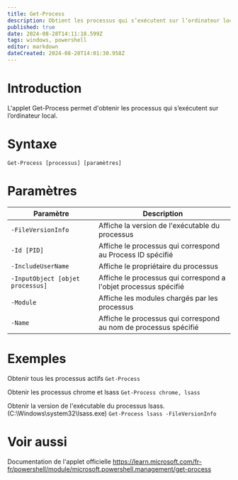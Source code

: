 ```yaml
---
title: Get-Process
description: Obtient les processus qui s’exécutent sur l’ordinateur local.
published: true
date: 2024-08-28T14:11:18.599Z
tags: windows, powershell
editor: markdown
dateCreated: 2024-08-28T14:01:30.958Z
---
```


# Introduction

L'applet Get-Process permet d'obtenir les processus qui s’exécutent sur l’ordinateur local.

# Syntaxe

`Get-Process [processus] [paramètres]`

# Paramètres

| Paramètre                        | Description                                                      |
| -------------------------------- | ---------------------------------------------------------------- |
| `-FileVersionInfo`               | Affiche la version de l'exécutable du processus                  |
| `-Id [PID]`                      | Affiche le processus qui correspond au Process ID spécifié       |
| `-IncludeUserName`               | Affiche le propriétaire du processus                             |
| `-InputObject [objet processus]` | Affiche le processus qui correspond a l'objet processus spécifié |
| `-Module`                        | Affiche les modules chargés par les processus                    |
| `-Name`                          | Affiche le processus qui correspond au nom de processus spécifié |

# Exemples

Obtenir tous les processus actifs
`Get-Process`

Obtenir les processus chrome et lsass
`Get-Process chrome, lsass`

Obtenir la version de l'exécutable du processus lsass. (C:\Windows\system32\lsass.exe)
`Get-Process lsass -FileVersionInfo`

# Voir aussi

Documentation de l'applet officielle
https://learn.microsoft.com/fr-fr/powershell/module/microsoft.powershell.management/get-process
